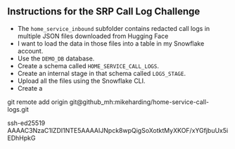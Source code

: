 ## Instructions for the SRP Call Log Challenge

- The `home_service_inbound` subfolder contains redacted call logs in multiple JSON files downloaded from Hugging Face
- I want to load the data in those files into a table in my Snowflake account.
- Use the `DEMO_DB` database.
- Create a schema called `HOME_SERVICE_CALL_LOGS`.
- Create an internal stage in that schema called `LOGS_STAGE`.
- Upload all the files using the Snowflake CLI.
- Create a 




git remote add origin git@github_mh:mikeharding/home-service-call-logs.git


ssh-ed25519 AAAAC3NzaC1lZDI1NTE5AAAAIJNpck8wpQigSoXotktMyXKOF/xYGfjbuUx5iEDhHpkG